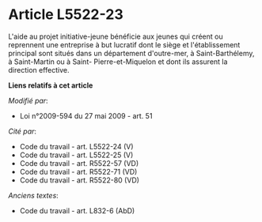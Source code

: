 # Article L5522-23

L'aide au projet initiative-jeune bénéficie aux jeunes qui créent ou reprennent une entreprise à but lucratif dont le siège
et l'établissement principal sont situés dans un département d'outre-mer, à Saint-Barthélemy, à Saint-Martin ou à Saint-
Pierre-et-Miquelon et dont ils assurent la direction effective.

**Liens relatifs à cet article**

_Modifié par_:

  - Loi n°2009-594 du 27 mai 2009 - art. 51

_Cité par_:

  - Code du travail - art. L5522-24 (V)
  - Code du travail - art. L5522-25 (V)
  - Code du travail - art. R5522-57 (VD)
  - Code du travail - art. R5522-71 (VD)
  - Code du travail - art. R5522-80 (VD)

_Anciens textes_:

  - Code du travail - art. L832-6 (AbD)

